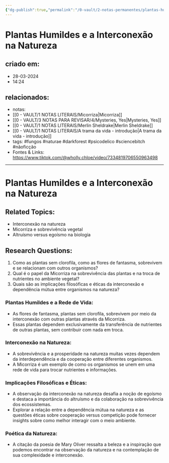 ```yaml
---
{"dg-publish":true,"permalink":"/0-vault/2-notas-permanentes/plantas-humildes-e-a-interconexao-na-natureza/","tags":["permanente","fungos","naturae","darkforest","psicodelico","sciencebitch","nãoficção"],"dgHomeLink":true,"dgShowLocalGraph":true,"dgShowFileTree":true,"dgEnableSearch":true}
---
```


# Plantas Humildes e a Interconexão na Natureza

## criado em: 
- 28-03-2024
- 14:24
## relacionados:
- notas: 
- [[0 - VAULT/1 NOTAS LITERAIS/Micorriza\|Micorriza]]
- [[0 - VAULT/3 NOTAS PARA REVISAR/4/Mysteries, Yes\|Mysteries, Yes]]
- [[0 - VAULT/1 NOTAS LITERAIS/Merlin Sheldrake\|Merlin Sheldrake]]
- [[0 - VAULT/1 NOTAS LITERAIS/A trama da vida - introdução\|A trama da vida - introdução]]
- tags: #fungos #naturae #darkforest #psicodelico #sciencebitch #nãoficção
- Fontes & Links: https://www.tiktok.com/@wholly.chloe/video/7334819706550963498
---

# Plantas Humildes e a Interconexão na Natureza

## Related Topics:
- Interconexão na natureza
- Micorriza e sobrevivência vegetal
- Altruísmo versus egoísmo na biologia

## Research Questions:
1. Como as plantas sem clorofila, como as flores de fantasma, sobrevivem e se relacionam com outros organismos?
2. Qual é o papel da Micorriza na sobrevivência das plantas e na troca de nutrientes no ambiente vegetal?
3. Quais são as implicações filosóficas e éticas da interconexão e dependência mútua entre organismos na natureza?

### Plantas Humildes e a Rede de Vida:
- As flores de fantasma, plantas sem clorofila, sobrevivem por meio da interconexão com outras plantas através da Micorriza.
- Essas plantas dependem exclusivamente da transferência de nutrientes de outras plantas, sem contribuir com nada em troca.

### Interconexão na Natureza:
- A sobrevivência e a prosperidade na natureza muitas vezes dependem da interdependência e da cooperação entre diferentes organismos.
- A Micorriza é um exemplo de como os organismos se unem em uma rede de vida para trocar nutrientes e informações.

### Implicações Filosóficas e Éticas:
- A observação da interconexão na natureza desafia a noção de egoísmo e destaca a importância do altruísmo e da colaboração na sobrevivência dos ecossistemas.
- Explorar a relação entre a dependência mútua na natureza e as questões éticas sobre cooperação versus competição pode fornecer insights sobre como melhor interagir com o meio ambiente.

### Poética da Natureza:
- A citação da poesia de Mary Oliver ressalta a beleza e a inspiração que podemos encontrar na observação da natureza e na contemplação de sua complexidade e interconexão.